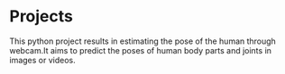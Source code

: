 # Projects

This python project results in estimating the pose of the human through webcam.It aims to predict the poses of human body parts and joints in images or videos.
